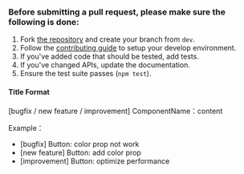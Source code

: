 ### Before submitting a pull request, please make sure the following is done:

1. Fork [the repository](https://github.com/youzan/vant) and create your branch from `dev`.
2. Follow the [contributing guide](https://github.com/youzan/vant/blob/dev/.github/CONTRIBUTING.md) to setup your develop environment.
2. If you've added code that should be tested, add tests.
3. If you've changed APIs, update the documentation.
4. Ensure the test suite passes (`npm test`).

#### Title Format

[bugfix / new feature / improvement] ComponentName：content

Example：
* [bugfix] Button: color prop not work
* [new feature] Button: add color prop
* [improvement] Button: optimize performance
